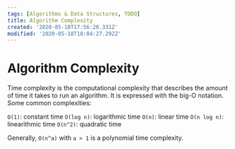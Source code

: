 ```yaml
---
tags: [Algorithms & Data Structures, TODO]
title: Algorithm Complexity
created: '2020-05-18T17:56:20.331Z'
modified: '2020-05-18T18:04:27.292Z'
---
```


# Algorithm Complexity

Time complexity is the computational complexity that describes the amount of time it takes to run an algorithm. It is expressed with the big-O notation. Some common complexities:

`O(1)`: constant time
`O(log n)`: logarithmic time
`O(n)`: linear time
`O(n log n)`: linearithmic time
`O(n^2)`: quadratic time

Generally, `O(n^a)` with `a > 1` is a polynomial time complexity.
